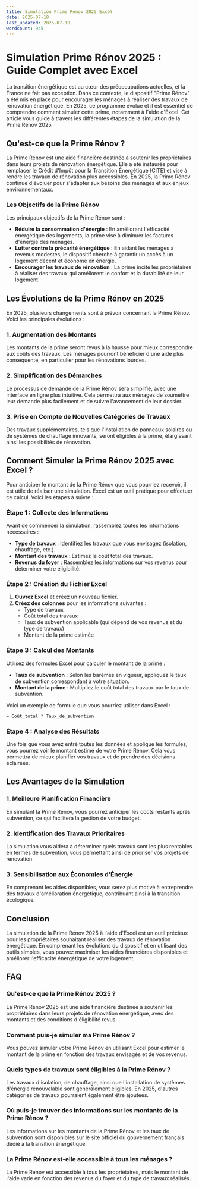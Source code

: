 ```yaml
---
title: Simulation Prime Rénov 2025 Excel
date: 2025-07-18
last_updated: 2025-07-18
wordcount: 945
---
```


# Simulation Prime Rénov 2025 : Guide Complet avec Excel

La transition énergétique est au cœur des préoccupations actuelles, et la France ne fait pas exception. Dans ce contexte, le dispositif "Prime Rénov" a été mis en place pour encourager les ménages à réaliser des travaux de rénovation énergétique. En 2025, ce programme évolue et il est essentiel de comprendre comment simuler cette prime, notamment à l'aide d'Excel. Cet article vous guide à travers les différentes étapes de la simulation de la Prime Rénov 2025.

## Qu'est-ce que la Prime Rénov ?

La Prime Rénov est une aide financière destinée à soutenir les propriétaires dans leurs projets de rénovation énergétique. Elle a été instaurée pour remplacer le Crédit d'Impôt pour la Transition Énergétique (CITE) et vise à rendre les travaux de rénovation plus accessibles. En 2025, la Prime Rénov continue d'évoluer pour s'adapter aux besoins des ménages et aux enjeux environnementaux.

### Les Objectifs de la Prime Rénov

Les principaux objectifs de la Prime Rénov sont :

- **Réduire la consommation d'énergie** : En améliorant l'efficacité énergétique des logements, la prime vise à diminuer les factures d'énergie des ménages.
- **Lutter contre la précarité énergétique** : En aidant les ménages à revenus modestes, le dispositif cherche à garantir un accès à un logement décent et économe en énergie.
- **Encourager les travaux de rénovation** : La prime incite les propriétaires à réaliser des travaux qui améliorent le confort et la durabilité de leur logement.

## Les Évolutions de la Prime Rénov en 2025

En 2025, plusieurs changements sont à prévoir concernant la Prime Rénov. Voici les principales évolutions :

### 1. Augmentation des Montants

Les montants de la prime seront revus à la hausse pour mieux correspondre aux coûts des travaux. Les ménages pourront bénéficier d'une aide plus conséquente, en particulier pour les rénovations lourdes.

### 2. Simplification des Démarches

Le processus de demande de la Prime Rénov sera simplifié, avec une interface en ligne plus intuitive. Cela permettra aux ménages de soumettre leur demande plus facilement et de suivre l'avancement de leur dossier.

### 3. Prise en Compte de Nouvelles Catégories de Travaux

Des travaux supplémentaires, tels que l'installation de panneaux solaires ou de systèmes de chauffage innovants, seront éligibles à la prime, élargissant ainsi les possibilités de rénovation.

## Comment Simuler la Prime Rénov 2025 avec Excel ?

Pour anticiper le montant de la Prime Rénov que vous pourriez recevoir, il est utile de réaliser une simulation. Excel est un outil pratique pour effectuer ce calcul. Voici les étapes à suivre :

### Étape 1 : Collecte des Informations

Avant de commencer la simulation, rassemblez toutes les informations nécessaires :

- **Type de travaux** : Identifiez les travaux que vous envisagez (isolation, chauffage, etc.).
- **Montant des travaux** : Estimez le coût total des travaux.
- **Revenus du foyer** : Rassemblez les informations sur vos revenus pour déterminer votre éligibilité.

### Étape 2 : Création du Fichier Excel

1. **Ouvrez Excel** et créez un nouveau fichier.
2. **Créez des colonnes** pour les informations suivantes :
   - Type de travaux
   - Coût total des travaux
   - Taux de subvention applicable (qui dépend de vos revenus et du type de travaux)
   - Montant de la prime estimée

### Étape 3 : Calcul des Montants

Utilisez des formules Excel pour calculer le montant de la prime :

- **Taux de subvention** : Selon les barèmes en vigueur, appliquez le taux de subvention correspondant à votre situation.
- **Montant de la prime** : Multipliez le coût total des travaux par le taux de subvention.

Voici un exemple de formule que vous pourriez utiliser dans Excel :

```excel
= Coût_total * Taux_de_subvention
```

### Étape 4 : Analyse des Résultats

Une fois que vous avez entré toutes les données et appliqué les formules, vous pourrez voir le montant estimé de votre Prime Rénov. Cela vous permettra de mieux planifier vos travaux et de prendre des décisions éclairées.

## Les Avantages de la Simulation

### 1. Meilleure Planification Financière

En simulant la Prime Rénov, vous pourrez anticiper les coûts restants après subvention, ce qui facilitera la gestion de votre budget.

### 2. Identification des Travaux Prioritaires

La simulation vous aidera à déterminer quels travaux sont les plus rentables en termes de subvention, vous permettant ainsi de prioriser vos projets de rénovation.

### 3. Sensibilisation aux Économies d'Énergie

En comprenant les aides disponibles, vous serez plus motivé à entreprendre des travaux d'amélioration énergétique, contribuant ainsi à la transition écologique.

## Conclusion

La simulation de la Prime Rénov 2025 à l'aide d'Excel est un outil précieux pour les propriétaires souhaitant réaliser des travaux de rénovation énergétique. En comprenant les évolutions du dispositif et en utilisant des outils simples, vous pouvez maximiser les aides financières disponibles et améliorer l'efficacité énergétique de votre logement.

## FAQ

### Qu'est-ce que la Prime Rénov 2025 ?

La Prime Rénov 2025 est une aide financière destinée à soutenir les propriétaires dans leurs projets de rénovation énergétique, avec des montants et des conditions d'éligibilité revus.

### Comment puis-je simuler ma Prime Rénov ?

Vous pouvez simuler votre Prime Rénov en utilisant Excel pour estimer le montant de la prime en fonction des travaux envisagés et de vos revenus.

### Quels types de travaux sont éligibles à la Prime Rénov ?

Les travaux d'isolation, de chauffage, ainsi que l'installation de systèmes d'énergie renouvelable sont généralement éligibles. En 2025, d'autres catégories de travaux pourraient également être ajoutées.

### Où puis-je trouver des informations sur les montants de la Prime Rénov ?

Les informations sur les montants de la Prime Rénov et les taux de subvention sont disponibles sur le site officiel du gouvernement français dédié à la transition énergétique.

### La Prime Rénov est-elle accessible à tous les ménages ?

La Prime Rénov est accessible à tous les propriétaires, mais le montant de l'aide varie en fonction des revenus du foyer et du type de travaux réalisés.